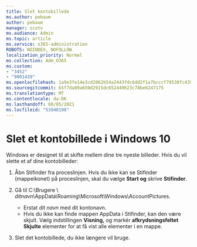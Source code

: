 ```yaml
---
title: Slet kontobillede
ms.author: pebaum
author: pebaum
manager: scotv
ms.audience: Admin
ms.topic: article
ms.service: o365-administration
ROBOTS: NOINDEX, NOFOLLOW
localization_priority: Normal
ms.collection: Adm_O365
ms.custom:
- "3452"
- "9001439"
ms.openlocfilehash: 1a9e3fe14e3cd2062b54a2443fdc6dd2f1a7bcccf79538fc439295ce43082149
ms.sourcegitcommit: b5f7da89a650d2915dc652449623c78be6247175
ms.translationtype: MT
ms.contentlocale: da-DK
ms.lasthandoff: 08/05/2021
ms.locfileid: "53948198"
---
```

# <a name="delete-an-account-picture-in-windows-10"></a>Slet et kontobillede i Windows 10

Windows er designet til at skifte mellem dine tre nyeste billeder. Hvis du vil slette et af dine kontobilleder:

1. Åbn Stifinder fra proceslinjen. Hvis du ikke kan se Stifinder (mappeikonet) på proceslinjen, skal du vælge **Start og** skrive **Stifinder**.

2. Gå til C:\Brugere \\ *ditnavn*\AppData\Roaming\Microsoft\Windows\AccountPictures. 
    - Erstat *dit navn* med dit kontonavn.
    - Hvis du ikke kan finde mappen AppData i Stifinder, kan den være skjult. Vælg indstillingen **Visning,** og markér **afkrydsningsfeltet Skjulte** elementer for at få vist alle elementer i en mappe.

3. Slet det kontobillede, du ikke længere vil bruge.
 
 